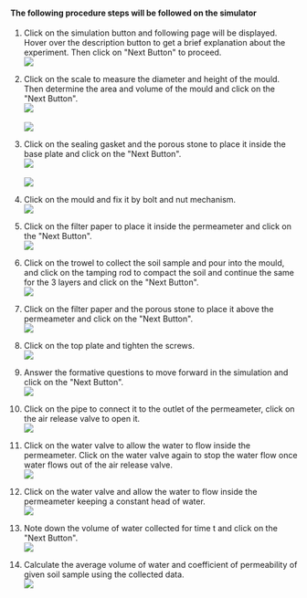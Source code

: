#### The following procedure steps will be followed on the simulator

1.	Click on the simulation button and following page will be displayed. Hover over the description button to get a brief explanation about the experiment. Then click on "Next Button" to proceed.</br>
<img src="images/1.png" /></br>

2. Click on the scale to measure the diameter and height of the mould. Then determine the area and volume of the mould and click on the "Next Button".</br>
<img src="images/3.png" /></br></br>
<img src="images/5.png" /></br>

3. Click on the sealing gasket and the porous stone to place it inside the base plate and click on the "Next Button".</br>
<img src="images/7.png" /></br></br>
<img src="images/8.png" /></br>

4. Click on the mould and fix it by bolt and nut mechanism.</br>
<img src="images/10.png" /></br>

5. Click on the filter paper to place it inside the permeameter and click on the "Next Button".</br>
<img src="images/13.png" /></br>

6. Click on the trowel to collect the soil sample and pour into the mould, and click on the tamping rod to compact the soil and continue the same for the 3 layers and click on the "Next Button".</br>
<img src="images/15.png" /></br>

7. Click on the filter paper and the porous stone to place it above the permeameter and click on the "Next Button".</br>
<img src="images/14.png" /></br>

8. Click on the top plate and tighten the screws.</br>
<img src="images/17.png" /></br>

9. Answer the formative questions to move forward in the simulation and click on the "Next Button".</br>
<img src="images/25.png" /></br>

10. Click on the pipe to connect it to the outlet of the permeameter, click on the air release valve to open it.</br>
<img src="images/27.png" /></br>

11. Click on the water valve to allow the water to flow inside the permeameter. Click on the water valve again to stop the water flow once water flows out  of the air release valve.</br>
<img src="images/32.png" /></br>

12. Click on the water valve and allow the water to flow inside the permeameter keeping a constant head of water.</br>
<img src="images/35.png" /></br>

13. Note down the volume of water collected for time t and click on the "Next Button".</br>
<img src="images/40.png" /></br>

14. Calculate the average volume of water and coefficient of permeability of given soil sample using the collected data.</br>
<img src="images/43.png" /></br>
